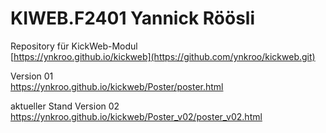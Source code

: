# KIWEB.F2401 Yannick Röösli
Repository für KickWeb-Modul<br>
[https://ynkroo.github.io/kickweb](https://github.com/ynkroo/kickweb.git)

Version 01<br>
https://ynkroo.github.io/kickweb/Poster/poster.html


aktueller Stand Version 02<br>
https://ynkroo.github.io/kickweb/Poster_v02/poster_v02.html
